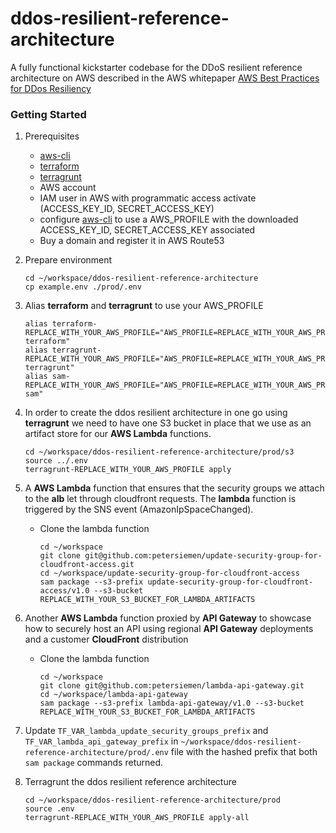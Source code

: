 # ddos-resilient-reference-architecture

A fully functional kickstarter codebase for the DDoS resilient reference architecture
on AWS described in the AWS whitepaper [AWS Best Practices for DDos Resiliency](https://d0.awsstatic.com/whitepapers/Security/DDoS_White_Paper.pdf)


### Getting Started


1. Prerequisites
    * [aws-cli](https://aws.amazon.com/cli/) 
    * [terraform](https://www.terraform.io/)
    * [terragrunt](https://terragrunt.gruntwork.io/)
    * AWS account
    * IAM user in AWS with programmatic access activate (ACCESS_KEY_ID, SECRET_ACCESS_KEY)
    * configure [aws-cli](https://aws.amazon.com/cli/) to use a AWS_PROFILE with the downloaded ACCESS_KEY_ID, SECRET_ACCESS_KEY associated
    * Buy a domain and register it in AWS Route53  
    
2. Prepare environment
    ```shell script
    cd ~/workspace/ddos-resilient-reference-architecture
    cp example.env ./prod/.env
    ```
3. Alias **terraform** and **terragrunt** to use your AWS_PROFILE
    ```shell script
    alias terraform-REPLACE_WITH_YOUR_AWS_PROFILE="AWS_PROFILE=REPLACE_WITH_YOUR_AWS_PROFILE terraform"
    alias terragrunt-REPLACE_WITH_YOUR_AWS_PROFILE="AWS_PROFILE=REPLACE_WITH_YOUR_AWS_PROFILE terragrunt"
    alias sam-REPLACE_WITH_YOUR_AWS_PROFILE="AWS_PROFILE=REPLACE_WITH_YOUR_AWS_PROFILE sam"
    ``` 
4. In order to create the ddos resilient architecture in one go using **terragrunt** we need to have one S3 bucket
in place that we use as an artifact store for our **AWS Lambda** functions.
    ```shell script
    cd ~/workspace/ddos-resilient-reference-architecture/prod/s3
    source ../.env
    terragrunt-REPLACE_WITH_YOUR_AWS_PROFILE apply
    ```   
5. A **AWS Lambda** function that ensures that the security groups we attach to the **alb** let through cloudfront requests. 
   The **lambda** function is triggered by the SNS event (AmazonIpSpaceChanged).
    * Clone the lambda function
        ```shell script
        cd ~/workspace 
        git clone git@github.com:petersiemen/update-security-group-for-cloudfront-access.git
        cd ~/workspace/update-security-group-for-cloudfront-access 
        sam package --s3-prefix update-security-group-for-cloudfront-access/v1.0 --s3-bucket REPLACE_WITH_YOUR_S3_BUCKET_FOR_LAMBDA_ARTIFACTS
        ```    
6. Another **AWS Lambda** function proxied by **API Gateway** to showcase how to securely host an API
using regional **API Gateway** deployments and a customer **CloudFront** distribution  
    * Clone the lambda function
        ```shell script
        cd ~/workspace 
        git clone git@github.com:petersiemen/lambda-api-gateway.git
        cd ~/workspace/lambda-api-gateway 
        sam package --s3-prefix lambda-api-gateway/v1.0 --s3-bucket REPLACE_WITH_YOUR_S3_BUCKET_FOR_LAMBDA_ARTIFACTS
        ``` 
7. Update `TF_VAR_lambda_update_security_groups_prefix` and `TF_VAR_lambda_api_gateway_prefix` in `~/workspace/ddos-resilient-reference-architecture/prod/.env` file with
the hashed prefix that both `sam package` commands returned.       
    
8. Terragrunt the ddos resilient reference architecture
    ```shell script
    cd ~/workspace/ddos-resilient-reference-architecture/prod
    source .env
    terragrunt-REPLACE_WITH_YOUR_AWS_PROFILE apply-all
    ```
